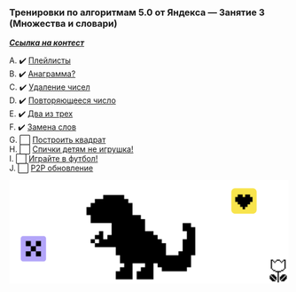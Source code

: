 ### Тренировки по алгоритмам 5.0 от Яндекса — Занятие 3 (Множества и словари)
[***Ссылка на контест***](https://contest.yandex.ru/contest/59541)

A. ✔️ [Плейлисты](A_Playlists/A_Playlists.go)    
B. ✔️ [Анаграмма?](B_Anagramm/B_Anagramm.go)    
C. ✔️ [Удаление чисел](C_Numbers_deleting/C_Numbers_deleting.go)      
D. ✔️ [Повторяющееся число](D_Repeating_number/D_Repeating_number.go)     
E. ✔️ [Два из трех](E_2_from_3/E_2_from_3.go)  
F. ✔️ [Замена слов](F_Words_transform/F_Words_transform.go)    
G. ⬜  [Построить квадрат]()    
H. ⬜  [Спички детям не игрушка!]()                     
I. ⬜  [Играйте в футбол!]()    
J. ⬜  [Р2Р обновление]()

![end](../img/YY.png)